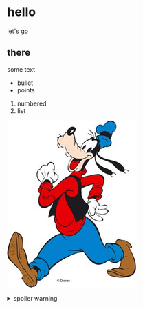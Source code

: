 # hello

let's go

## there

some text

* bullet
* points

1. numbered
2. list

![goofy](goofy.jpeg "goofy")

<details>
  <summary>spoiler warning</summary>

A quick brown fox jumps over the lazy dawg.

</details>
